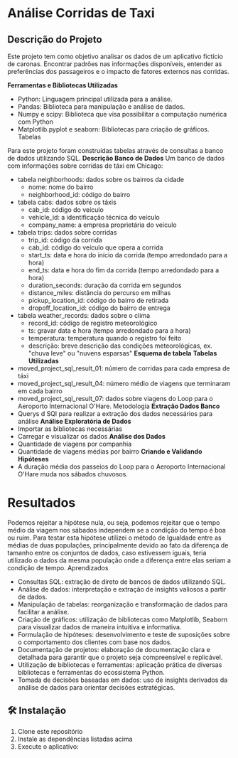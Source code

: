 # Análise Corridas de Taxi

## Descrição do Projeto
Este projeto tem como objetivo analisar os dados de um aplicativo fictício de caronas. Encontrar padrões nas informações disponíveis, entender as preferências dos passageiros e o impacto de fatores externos nas corridas. 
 
 **Ferramentas e Bibliotecas Utilizadas**
* Python: Linguagem principal utilizada para a análise.
* Pandas: Biblioteca para manipulação e análise de dados.
* Numpy e scipy: Biblioteca que visa possibilitar a computação numérica com Python
* Matplotlib.pyplot e seaborn: Bibliotecas para criação de gráficos.
Tabelas

Para este projeto foram construídas tabelas através de consultas a banco de dados utilizando SQL.
**Descrição Banco de Dados** Um banco de dados com informações sobre corridas de táxi em Chicago:
* tabela neighborhoods: dados sobre os bairros da cidade
   * nome: nome do bairro
   * neighborhood_id: código do bairro
* tabela cabs: dados sobre os táxis
   * cab_id: código do veículo
   * vehicle_id: a identificação técnica do veículo
   * company_name: a empresa proprietária do veículo
* tabela trips: dados sobre corridas
   * trip_id: código da corrida
   * cab_id: código do veículo que opera a corrida
   * start_ts: data e hora do início da corrida (tempo arredondado para a hora)
   * end_ts: data e hora do fim da corrida (tempo arredondado para a hora)
   * duration_seconds: duração da corrida em segundos
   * distance_miles: distância do percurso em milhas
   * pickup_location_id: código do bairro de retirada
   * dropoff_location_id: código do bairro de entrega
* tabela weather_records: dados sobre o clima
   * record_id: código de registro meteorológico
   * ts: gravar data e hora (tempo arredondado para a hora)
   * temperatura: temperatura quando o registro foi feito
   * descrição: breve descrição das condições meteorológicas, ex. "chuva leve" ou "nuvens esparsas"
**Esquema de tabela**
**Tabelas Utilizadas**
* moved_project_sql_result_01: número de corridas para cada empresa de táxi
* moved_project_sql_result_04: número médio de viagens que terminaram em cada bairro
* moved_project_sql_result_07: dados sobre viagens do Loop para o Aeroporto Internacional O'Hare.
Metodologia
**Extração Dados Banco**
* Querys d SQl para realizar a extração dos dados necessários para análise
**Análise Exploratória de Dados**
* Importar as bibliotecas necessárias
* Carregar e visualizar os dados
**Análise dos Dados**
* Quantidade de viagens por companhia
* Quantidade de viagens médias por bairro
**Criando e Validando Hipóteses**
* A duração média dos passeios do Loop para o Aeroporto Internacional O'Hare muda nos sábados chuvosos.
  
# Resultados
Podemos rejeitar a hipótese nula, ou seja, podemos rejeitar que o tempo médio da viagem nos sábados independem se a condição do tempo é boa ou ruim. Para testar esta hipótese utilizei o método de Igualdade entre as médias de duas populações, principalmente devido ao fato da diferença de tamanho entre os conjuntos de dados, caso estivessem iguais, teria utilizado o dados da mesma população onde a diferença entre elas seriam a condição de tempo.
Aprendizados

* Consultas SQL: extração de direto de bancos de dados utilizando SQL.
* Análise de dados: interpretação e extração de insights valiosos a partir de dados.
* Manipulação de tabelas: reorganização e transformação de dados para facilitar a análise.
* Criação de gráficos: utilização de bibliotecas como Matplotlib, Seaborn para visualizar dados de maneira intuitiva e informativa.
* Formulação de hipóteses: desenvolvimento e teste de suposições sobre o comportamento dos clientes com base nos dados.
* Documentação de projetos: elaboração de documentação clara e detalhada para garantir que o projeto seja compreensível e replicável.
* Utilização de bibliotecas e ferramentas: aplicação prática de diversas bibliotecas e ferramentas do ecossistema Python.
* Tomada de decisões baseadas em dados: uso de insights derivados da análise de dados para orientar decisões estratégicas.


## 🛠️ Instalação

1. Clone este repositório
2. Instale as dependências listadas acima
3. Execute o aplicativo:

